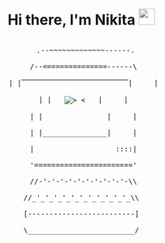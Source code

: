 <h1 align="center">Hi there, I'm <a target="_blank">Nikita</a> <img src="https://github.com/blackcater/blackcater/raw/main/images/Hi.gif" height="32"/></h1>

<div align="center" style="font-family: monospace; white-space: pre;">
  .--~~~~~~~~~~~~~------.<br>
 /--===============------\<br>
 | |⎺⎺⎺⎺⎺⎺⎺⎺⎺⎺⎺⎺⎺⎺⎺|     |<br>
 | |   <img src="https://github.com/blackcater/blackcater/raw/main/images/Hi.gif" alt=">_<" style="vertical-align: middle;" />   |     |<br>
 | |               |     |<br>
 | |_______________|     |<br>
 |                   ::::|<br>
 '======================='<br>
 //-'-'-'-'-'-'-'-'-'-'-\\<br>
//_'_'_'_'_'_'_'_'_'_'_'_\\<br>
[-------------------------]<br>
\_________________________/
</div>

